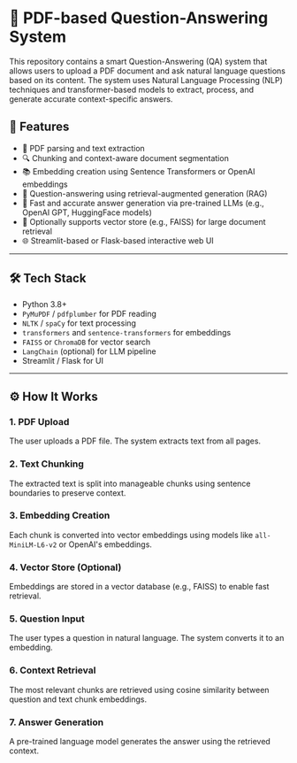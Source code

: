 # 📘 PDF-based Question-Answering System

This repository contains a smart Question-Answering (QA) system that allows users to upload a PDF document and ask natural language questions based on its content. The system uses Natural Language Processing (NLP) techniques and transformer-based models to extract, process, and generate accurate context-specific answers.

## 🚀 Features

- 📄 PDF parsing and text extraction
- 🔍 Chunking and context-aware document segmentation
- 📚 Embedding creation using Sentence Transformers or OpenAI embeddings
- 🤖 Question-answering using retrieval-augmented generation (RAG)
- 💬 Fast and accurate answer generation via pre-trained LLMs (e.g., OpenAI GPT, HuggingFace models)
- 🧠 Optionally supports vector store (e.g., FAISS) for large document retrieval
- 🌐 Streamlit-based or Flask-based interactive web UI

---

## 🛠️ Tech Stack

- Python 3.8+
- `PyMuPDF` / `pdfplumber` for PDF reading
- `NLTK` / `spaCy` for text processing
- `transformers` and `sentence-transformers` for embeddings
- `FAISS` or `ChromaDB` for vector search
- `LangChain` (optional) for LLM pipeline
- Streamlit / Flask for UI

---

## ⚙️ How It Works

### 1. **PDF Upload**
The user uploads a PDF file. The system extracts text from all pages.

### 2. **Text Chunking**
The extracted text is split into manageable chunks using sentence boundaries to preserve context.

### 3. **Embedding Creation**
Each chunk is converted into vector embeddings using models like `all-MiniLM-L6-v2` or OpenAI's embeddings.

### 4. **Vector Store (Optional)**
Embeddings are stored in a vector database (e.g., FAISS) to enable fast retrieval.

### 5. **Question Input**
The user types a question in natural language. The system converts it to an embedding.

### 6. **Context Retrieval**
The most relevant chunks are retrieved using cosine similarity between question and text chunk embeddings.

### 7. **Answer Generation**
A pre-trained language model generates the answer using the retrieved context.

